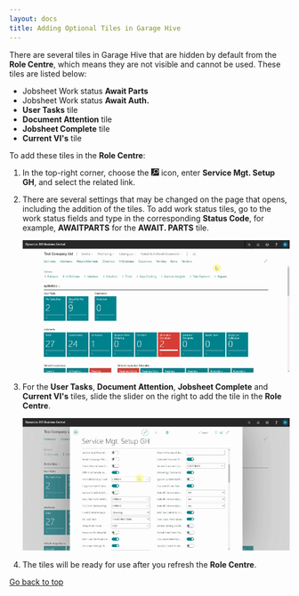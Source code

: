 ```yaml
---
layout: docs
title: Adding Optional Tiles in Garage Hive
---
```


<a name="top"></a>

There are several tiles in Garage Hive that are hidden by default from the **Role Centre**, which means they are not visible and cannot be used. These tiles are listed below:
   * Jobsheet Work status **Await Parts**
   * Jobsheet Work status **Await Auth.**
   * **User Tasks** tile
   * **Document Attention** tile
   * **Jobsheet Complete** tile
   * **Current VI's** tile

To add these tiles in the **Role Centre**:
1. In the top-right corner, choose the ![](media/search_icon.png) icon, enter **Service Mgt. Setup GH**, and select the related link.
2. There are several settings that may be changed on the page that opens, including the addition of the tiles. To add work status tiles, go to the work status fields and type in the corresponding **Status Code**, for example, **AWAITPARTS** for the **AWAIT. PARTS** tile.

   ![](media/garagehive-optional-tiles1.gif)

3. For the **User Tasks**, **Document Attention**, **Jobsheet Complete** and **Current VI's** tiles, slide the slider on the right to add the tile in the **Role Centre**.

   ![](media/garagehive-optional-tiles2.gif)

4. The tiles will be ready for use after you refresh the **Role Centre**.


[Go back to top](#top)